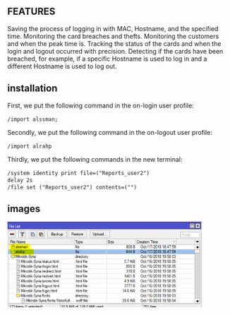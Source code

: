 ## FEATURES


Saving the process of logging in with MAC, Hostname, and the specified time.
Monitoring the card breaches and thefts.
Monitoring the customers and when the peak time is.
Tracking the status of the cards and when the login and logout occurred with precision.
Detecting if the cards have been breached, for example, if a specific Hostname is used to log in and a different Hostname is used to log out.



## installation

First, we put the following command in the on-login user profile:

```
/import alssman;
```


Secondly, we put the following command in the on-logout user profile:

```
/import alrahp
```


Thirdly, we put the following commands in the new terminal:

```
/system identity print file=("Reports_user2")
delay 2s
/file set ("Reports_user2") contents=("")
```


## images

<img src="https://github.com/Haris-Alsaman/Hostpot-Sessions/blob/main/80.PNG" width="440">
